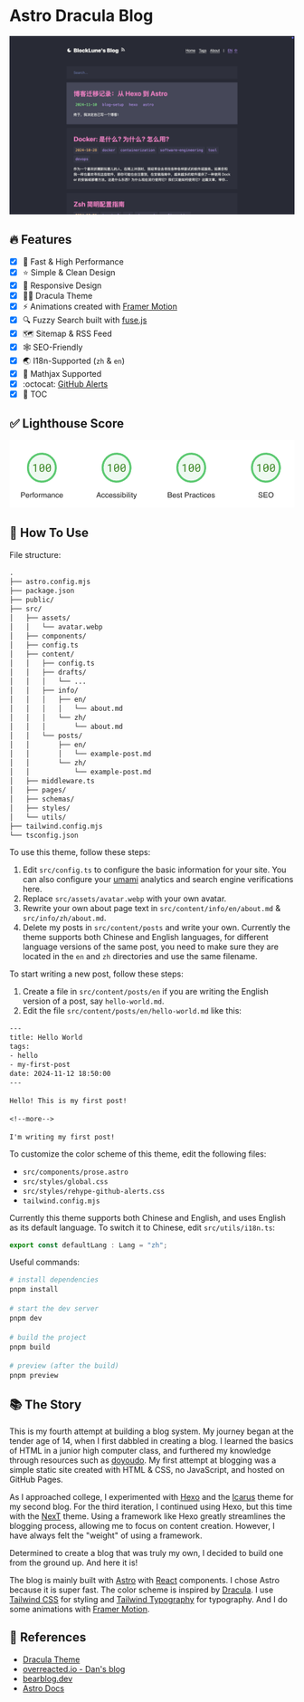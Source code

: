 # Astro Dracula Blog

![Screenshot Home](doc/img/screenshot-home.png)

## :fire: Features

- [x] :rocket: Fast & High Performance
- [x] :star: Simple & Clean Design
- [x] :iphone: Responsive Design
- [x] :vampire_man: Dracula Theme
- [x] :zap: Animations created with [Framer Motion](https://www.framer.com/motion/)
- [x] :mag: Fuzzy Search built with [fuse.js](https://www.fusejs.io/)
- [x] :world_map: Sitemap & RSS Feed
- [x] :spider_web: SEO-Friendly
- [x] :earth_asia: I18n-Supported (`zh` & `en`)
- [x] :triangular_ruler: Mathjax Supported
- [x] :octocat: [GitHub Alerts](https://github.com/chrisweb/rehype-github-alerts)
- [x] :book: TOC

## :white_check_mark: Lighthouse Score

<p aligh="center">
    <a href="https://pagespeed.web.dev/analysis/https-blocklune-cc/72o0c25cxa?form_factor=desktop">
        <img alt="Astro Dracula Blog Lighthouse Score" src="doc/img/lighthouse-score.png" />
    </a>
</p>

## :rocket: How To Use

File structure:

```text
.
├── astro.config.mjs
├── package.json
├── public/
├── src/
│   ├── assets/
│   │   └── avatar.webp
│   ├── components/
│   ├── config.ts
│   ├── content/
│   │   ├── config.ts
│   │   ├── drafts/
│   │   │   └── ...
│   │   ├── info/
│   │   │   ├── en/
│   │   │   │   └── about.md
│   │   │   └── zh/
│   │   │       └── about.md
│   │   └── posts/
│   │       ├── en/
│   │       │   └── example-post.md
│   │       └── zh/
│   │           └── example-post.md
│   ├── middleware.ts
│   ├── pages/
│   ├── schemas/
│   ├── styles/
│   └── utils/
├── tailwind.config.mjs
└── tsconfig.json
```

To use this theme, follow these steps:

1. Edit `src/config.ts` to configure the basic information for your site. You can also configure your [umami](https://umami.is/) analytics and search engine verifications here.
2. Replace `src/assets/avatar.webp` with your own avatar.
3. Rewrite your own about page text in `src/content/info/en/about.md` & `src/info/zh/about.md`.
4. Delete my posts in `src/content/posts` and write your own. Currently the theme supports both Chinese and English languages, for different language versions of the same post, you need to make sure they are located in the `en` and `zh` directories and use the same filename.

To start writing a new post, follow these steps:

1. Create a file in `src/content/posts/en` if you are writing the English version of a post, say `hello-world.md`.
2. Edit the file `src/content/posts/en/hello-world.md` like this:

```text
---
title: Hello World
tags:
- hello
- my-first-post
date: 2024-11-12 18:50:00
---

Hello! This is my first post!

<!--more-->

I'm writing my first post!
```

To customize the color scheme of this theme, edit the following files:

- `src/components/prose.astro`
- `src/styles/global.css`
- `src/styles/rehype-github-alerts.css`
- `tailwind.config.mjs`

Currently this theme supports both Chinese and English, and uses English as its default language. To switch it to Chinese, edit `src/utils/i18n.ts`:

```ts
export const defaultLang : Lang = "zh";
```

Useful commands:

```bash
# install dependencies
pnpm install

# start the dev server
pnpm dev

# build the project
pnpm build

# preview (after the build)
pnpm preview
```

## :books: The Story

This is my fourth attempt at building a blog system. My journey began at the tender age of 14, when I first dabbled in creating a blog. I learned the basics of HTML in a junior high computer class, and furthered my knowledge through resources such as [doyoudo](https://www.bilibili.com/video/BV1gp411f7j6). My first attempt at blogging was a simple static site created with HTML & CSS, no JavaScript, and hosted on GitHub Pages.

As I approached college, I experimented with [Hexo](https://hexo.io/) and the [Icarus](https://ppoffice.github.io/hexo-theme-icarus/) theme for my second blog. For the third iteration, I continued using Hexo, but this time with the [NexT](https://theme-next.js.org/) theme. Using a framework like Hexo greatly streamlines the blogging process, allowing me to focus on content creation. However, I have always felt the "weight" of using a framework.

Determined to create a blog that was truly my own, I decided to build one from the ground up. And here it is!

The blog is mainly built with [Astro](https://astro.build/) with [React](https://react.dev/) components. I chose Astro because it is super fast. The color scheme is inspired by [Dracula](https://draculatheme.com/). I use [Tailwind CSS](https://tailwindcss.com/) for styling and [Tailwind Typography](https://github.com/tailwindlabs/tailwindcss-typography) for typography. And I do some animations with [Framer Motion](https://www.framer.com/motion/).

## :link: References

- [Dracula Theme](https://draculatheme.com/contribute)
- [overreacted.io - Dan's blog](https://overreacted.io/)
- [bearblog.dev](https://bearblog.dev/)
- [Astro Docs](https://docs.astro.build/)
